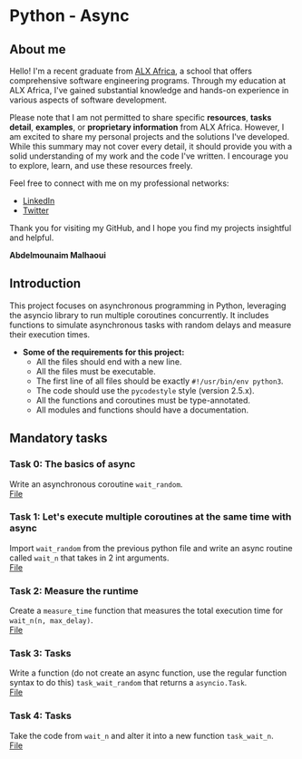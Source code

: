 # Python - Async

## About me
Hello! I'm a recent graduate from [ALX Africa](https://www.alxafrica.com/), a school that offers comprehensive software engineering programs. Through my education at ALX Africa, I've gained substantial knowledge and hands-on experience in various aspects of software development.

Please note that I am not permitted to share specific **resources**, **tasks detail**, **examples**, or **proprietary information** from ALX Africa. However, I am excited to share my personal projects and the solutions I've developed. While this summary may not cover every detail, it should provide you with a solid understanding of my work and the code I've written. I encourage you to explore, learn, and use these resources freely.

Feel free to connect with me on my professional networks:
- [LinkedIn](https://www.linkedin.com/in/abdelmounaim-malhaoui/)
- [Twitter](https://x.com/abdelmo65183220)

Thank you for visiting my GitHub, and I hope you find my projects insightful and helpful.

**Abdelmounaim Malhaoui**

## Introduction

This project focuses on asynchronous programming in Python, leveraging the asyncio library to run multiple coroutines concurrently. It includes functions to simulate asynchronous tasks with random delays and measure their execution times.  
+ **Some of the requirements for this project:**  
	- All the files should end with a new line.    
	- All the files must be executable.  
	- The first line of all files should be exactly `#!/usr/bin/env python3`.  
	- The code should use the `pycodestyle` style (version 2.5.x).  
	- All the functions and coroutines must be type-annotated.  
	- All modules and functions should have a documentation.  

## Mandatory tasks

### Task 0: The basics of async

Write an asynchronous coroutine `wait_random`.  
[File](0-basic_async_syntax.py)

### Task 1: Let's execute multiple coroutines at the same time with async

Import `wait_random` from the previous python file and write an async routine called `wait_n` that takes in 2 int arguments.  
[File](1-concurrent_coroutines.py)

### Task 2: Measure the runtime

Create a `measure_time` function that measures the total execution time for `wait_n(n, max_delay)`.  
[File](2-measure_runtime.py)

### Task 3: Tasks

Write a function (do not create an async function, use the regular function syntax to do this) `task_wait_random` that returns a `asyncio.Task`.  
[File](3-tasks.py)

### Task 4: Tasks

Take the code from `wait_n` and alter it into a new function `task_wait_n`.  
[File](4-tasks.py)

